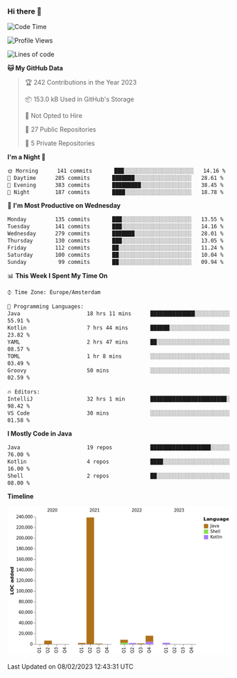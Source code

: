 ### Hi there 👋


<!--START_SECTION:waka-->
![Code Time](http://img.shields.io/badge/Code%20Time-2%2C997%20hrs%2033%20mins-blue)

![Profile Views](http://img.shields.io/badge/Profile%20Views-0-blue)

![Lines of code](https://img.shields.io/badge/From%20Hello%20World%20I%27ve%20Written-278%20Thousand%20lines%20of%20code-blue)

**🐱 My GitHub Data** 

> 🏆 242 Contributions in the Year 2023
 > 
> 📦 153.0 kB Used in GitHub's Storage 
 > 
> 🚫 Not Opted to Hire
 > 
> 📜 27 Public Repositories 
 > 
> 🔑 5 Private Repositories  
 > 
**I'm a Night 🦉** 

```text
🌞 Morning      141 commits       ███░░░░░░░░░░░░░░░░░░░░░░   14.16 % 
🌆 Daytime      285 commits       ███████░░░░░░░░░░░░░░░░░░   28.61 % 
🌃 Evening      383 commits       █████████░░░░░░░░░░░░░░░░   38.45 % 
🌙 Night        187 commits       ████░░░░░░░░░░░░░░░░░░░░░   18.78 % 

```
📅 **I'm Most Productive on Wednesday** 

```text
Monday         135 commits       ███░░░░░░░░░░░░░░░░░░░░░░   13.55 % 
Tuesday        141 commits       ███░░░░░░░░░░░░░░░░░░░░░░   14.16 % 
Wednesday      279 commits       ███████░░░░░░░░░░░░░░░░░░   28.01 % 
Thursday       130 commits       ███░░░░░░░░░░░░░░░░░░░░░░   13.05 % 
Friday         112 commits       ██░░░░░░░░░░░░░░░░░░░░░░░   11.24 % 
Saturday       100 commits       ██░░░░░░░░░░░░░░░░░░░░░░░   10.04 % 
Sunday          99 commits       ██░░░░░░░░░░░░░░░░░░░░░░░   09.94 % 

```


📊 **This Week I Spent My Time On** 

```text
⌚︎ Time Zone: Europe/Amsterdam

💬 Programming Languages: 
Java                     18 hrs 11 mins      ██████████████░░░░░░░░░░░   55.91 % 
Kotlin                   7 hrs 44 mins       ██████░░░░░░░░░░░░░░░░░░░   23.82 % 
YAML                     2 hrs 47 mins       ██░░░░░░░░░░░░░░░░░░░░░░░   08.57 % 
TOML                     1 hr 8 mins         ░░░░░░░░░░░░░░░░░░░░░░░░░   03.49 % 
Groovy                   50 mins             ░░░░░░░░░░░░░░░░░░░░░░░░░   02.59 % 

🔥 Editors: 
IntelliJ                 32 hrs 1 min        ████████████████████████░   98.42 % 
VS Code                  30 mins             ░░░░░░░░░░░░░░░░░░░░░░░░░   01.58 % 

```

**I Mostly Code in Java** 

```text
Java                     19 repos            ███████████████████░░░░░░   76.00 % 
Kotlin                   4 repos             ████░░░░░░░░░░░░░░░░░░░░░   16.00 % 
Shell                    2 repos             ██░░░░░░░░░░░░░░░░░░░░░░░   08.00 % 

```


**Timeline**

![Chart not found](https://raw.githubusercontent.com/powercasgamer/powercasgamer/master/charts/bar_graph.png) 


 Last Updated on 08/02/2023 12:43:31 UTC
<!--END_SECTION:waka-->
